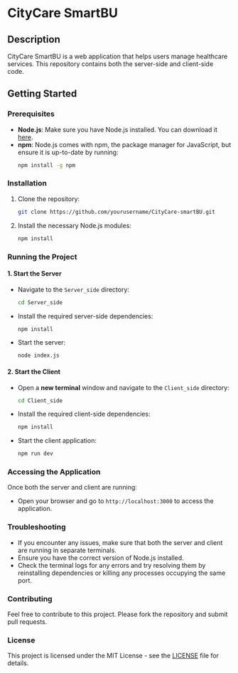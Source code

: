 # CityCare SmartBU

## Description
CityCare SmartBU is a web application that helps users manage healthcare services. This repository contains both the server-side and client-side code.

## Getting Started

### Prerequisites
- **Node.js**: Make sure you have Node.js installed. You can download it [here](https://nodejs.org/).
- **npm**: Node.js comes with npm, the package manager for JavaScript, but ensure it is up-to-date by running:
    ```bash
    npm install -g npm
    ```

### Installation

1. Clone the repository:
    ```bash
    git clone https://github.com/yourusername/CityCare-smartBU.git
    ```

2. Install the necessary Node.js modules:
    ```bash
    npm install
    ```

### Running the Project

#### 1. Start the Server

- Navigate to the `Server_side` directory:
    ```bash
    cd Server_side
    ```

- Install the required server-side dependencies:
    ```bash
    npm install
    ```

- Start the server:
    ```bash
    node index.js
    ```

#### 2. Start the Client

- Open a **new terminal** window and navigate to the `Client_side` directory:
    ```bash
    cd Client_side
    ```

- Install the required client-side dependencies:
    ```bash
    npm install
    ```

- Start the client application:
    ```bash
    npm run dev
    ```

### Accessing the Application

Once both the server and client are running:
- Open your browser and go to `http://localhost:3000` to access the application.

### Troubleshooting
- If you encounter any issues, make sure that both the server and client are running in separate terminals.
- Ensure you have the correct version of Node.js installed.
- Check the terminal logs for any errors and try resolving them by reinstalling dependencies or killing any processes occupying the same port.

### Contributing
Feel free to contribute to this project. Please fork the repository and submit pull requests.

### License
This project is licensed under the MIT License - see the [LICENSE](LICENSE) file for details.
